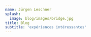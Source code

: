 ```yaml
---
name: Jürgen Leschner
splash:
  image: blog/images/bridge.jpg
title: Blog
subtitle: 'expériences intéressantes'
---
```

